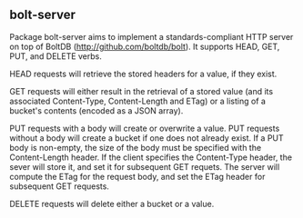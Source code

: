 bolt-server
-----------

Package bolt-server aims to implement a standards-compliant HTTP server on top
of BoltDB (http://github.com/boltdb/bolt). It supports HEAD, GET, PUT, and
DELETE verbs.

HEAD requests will retrieve the stored headers for a value, if they exist.

GET requests will either result in the retrieval of a stored value (and its
associated Content-Type, Content-Length and ETag) or a listing of a bucket's
contents (encoded as a JSON array).

PUT requests with a body will create or overwrite a value. PUT requests without
a body will create a bucket if one does not already exist. If a PUT body is
non-empty, the size of the body must be specified with the Content-Length
header. If the client specifies the Content-Type header, the sever will store
it, and set it for subsequent GET requets. The server will compute the ETag
for the request body, and set the ETag header for subsequent GET requests.

DELETE requests will delete either a bucket or a value.
